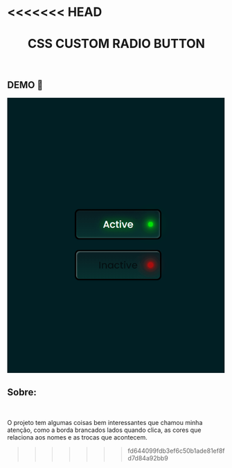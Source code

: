 <<<<<<< HEAD
=======

<h1 style="text-align: center; font-weight: bold;"> CSS CUSTOM RADIO BUTTON </h1> <br>

## DEMO 📸 <br>

![Alt text](https://github.com/Milenagms/emCSS/blob/master/imagens/CSS.gif)

## Sobre:
<br>

O projeto tem algumas coisas bem interessantes que chamou minha atenção, como a borda brancados lados quando clica, as cores que relaciona aos nomes e as trocas que acontecem.
>>>>>>> fd644099fdb3ef6c50b1ade81ef8fd7d84a92bb9
